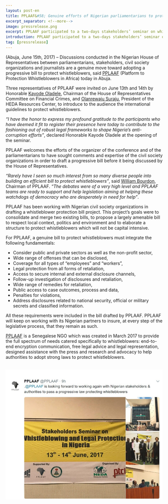 ```yaml
---
layout: post-en
title: PPLAAF&#58; Genuine efforts of Nigerian parliamentarians to protect whistleblowers welcomed
excerpt_separator: <!--more-->
image: pressrelease.png
excerpt: PPLAAF participated to a two-days stakeholders’ seminar on whistleblowing and legal protection.
introduction: PPLAAF participated to a two-days stakeholders’ seminar on whistleblowing and legal protection.
tag: [pressrelease]
---
```


(Abuja, June 15th, 2017) – Discussions conducted in the Nigerian House of Representatives between parliamentarians, stakeholders, civil society organizations and journalists are a genuine move toward adopting a progressive bill to protect whistleblowers, said [PPLAAF](https://pplaaf.org) (Platform to Protection Whistleblowers in Africa) today in Abuja.

Three representatives of PPLAAF were invited on June 13th and 14th by Honorable [Kayode Oladele](https://en.wikipedia.org/wiki/Kayode_Oladele), Chairman of the House of Representatives Committee on Financial Crimes, and [Olanrewaju Suraju](https://twitter.com/larryk371), President of the HEDA Resources Center, to introduce to the audience the international guidelines to protect whistleblowers.

_“I have the honor to express my profound gratitude to the participants who have deemed it fit to register their presence here today to contribute to the fashioning out of robust legal frameworks to shape Nigeria’s anti-corruption efforts”_, declared Honorable Kayode Oladele at the opening of the seminar. 

PPLAAF welcomes the efforts of the organizer of the conference and of the parliamentarians to have sought comments and expertise of the civil society organizations in order to draft a progressive bill before it being discussed by the House of Representatives. 

_“Rarely have I seen so much interest from so many diverse people into building an efficient bill to protect whistleblowers”_, said [William Bourdon](https://pplaaf.org/who-we-are.html), Chairman of PPLAAF. _“The debates were of a very high level and PPLAAF teams are ready to support and help legislation aiming at helping these watchdogs of democracy who are desperately in need for help”_.

PPLAAF has been working with Nigerian civil society organizations in drafting a whistleblower protection bill project. This project’s goals were to consolidate and merge two existing bills, to propose a largely amenable bill to respect local context, politics and environment and to elaborate a structure to protect whistleblowers which will not be capital intensive.

For PPLAAF, a genuine bill to protect whistleblowers must integrate the following fundamentals:

-	Consider public and private sectors as well as the non-profit sector,
-	Wide range of offenses that can be disclosed,
-	Coverage for all types of “employees” and “workers”,
-	Legal protection from all forms of retaliation,
-	Access to secure internal and external disclosure channels,
-	Follow-up investigation of disclosures and retaliation,
-	Wide range of remedies for retaliation,
-	Public access to case outcomes, process and data,
-	Penalties for violations,
-	Address disclosures related to national security, official or military secrets and classified information.

All these requirements were included in the bill drafted by PPLAAF. PPLAAF will keep on working with its Nigerian partners to insure, at every step of the legislative process, that they remain as such.

[PPLAAF](https://pplaaf.org/faq.html) is a Senegalese NGO which was created in March 2017 to provide the full spectrum of needs catered specifically to whistleblowers: end-to-end encryption communication, free legal advice and legal representation, designed assistance with the press and research and advocacy to help authorities to adopt strong laws to protect whistleblowers. 

<br>
<img class="img-responsive img-post center-block" src="/assets/img/posts/nigeria-seminar-1.jpg">

<br>
